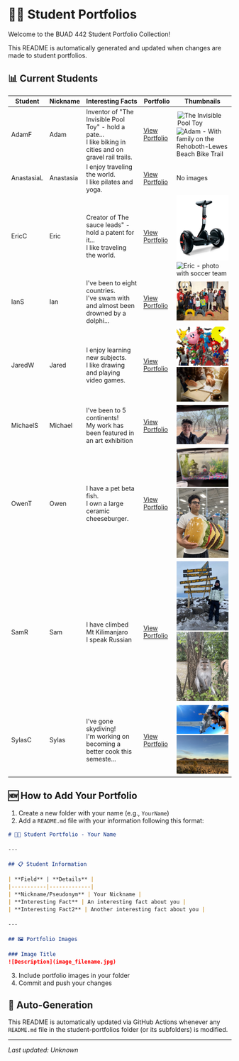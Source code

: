 # 👨‍🎓 Student Portfolios

Welcome to the BUAD 442 Student Portfolio Collection!

This README is automatically generated and updated when changes are made to student portfolios.

## 📊 Current Students

| Student | Nickname | Interesting Facts | Portfolio | Thumbnails |
|---------|----------|-------------------|-----------|------------|
| AdamF | Adam | Inventor of "The Invisible Pool Toy" - hold a pate...<br>I like biking in cities and on gravel rail trails. | [View Portfolio](AdamF/README.md) | <img src="https://encrypted-tbn0.gstatic.com/images?q=tbn:ANd9GcSpU-_uS7d7czuDb5wBpTui3ahBAFzJAIMpJA&s" alt="The Invisible Pool Toy" title="The Invisible Pool Toy" width="150" style="max-height: 85px; object-fit: contain; margin: 2px;"><img src="AdamF/IMG_1783.png" alt="Adam - With family on the Rehoboth-Lewes Beach Bike Trail" title="Adam - With family on the Rehoboth-Lewes Beach Bike Trail" width="150"> |
| AnastasiaL | Anastasia | I enjoy traveling the world.<br>I like pilates and yoga. | [View Portfolio](AnastasiaL/README.md) | No images |
| EricC | Eric | Creator of The sauce leads" - hold a patent for it...<br>I like traveling the world. | [View Portfolio](EricC/README.md) | <img src="EricC/photo.webp" alt="The segway" title="The segway" width="150"><img src="EricC/54197282804_29baeb4089_o.jpg" alt="Eric - photo with soccer team" title="Eric - photo with soccer team" width="150"> |
| IanS | Ian | I've been to eight countries.<br>I've swam with and almost been drowned by a dolphi... | [View Portfolio](IanS/README.md) | <img src="IanS/1a24aebc-904e-4afe-9f6f-e8ecb678d48f.jpg" alt="Kids I went with and the kids we hung out with" title="Kids I went with and the kids we hung out with" width="150"> |
| JaredW | Jared | I enjoy learning new subjects.<br>I like drawing and playing video games. | [View Portfolio](JaredW/README.md) | <img src="JaredW/videogames.jpg" alt="Gaming" title="Gaming" width="150"><img src="JaredW/studying.jpg" alt="Studying" title="Studying" width="150"> |
| MichaelS | Michael | I've been to 5 continents!<br>My work has been featured in an art exhibition | [View Portfolio](MichaelS/README.md) | <img src="MichaelS/unnamed.jpg" alt="Zebras" title="Zebras" width="150"> |
| OwenT | Owen | I have a pet beta fish.<br>I own a large ceramic cheeseburger. | [View Portfolio](OwenT/README.md) | <img src="OwenT/IMG_0822.jpg" alt="My pet" title="My pet" width="150"><img src="OwenT/IMG_2398.jpg" alt="Me purchasing my large ceramic cheeseburger" title="Me purchasing my large ceramic cheeseburger" width="150"> |
| SamR | Sam | I have climbed Mt Kilimanjaro<br>I speak Russian | [View Portfolio](SamR/README.md) | <img src="SamR/IMG_00633_resized.jpg" alt="Climbing Mt Kilimanjaro" title="Climbing Mt Kilimanjaro" width="150"><img src="SamR/IMG_2206_resized.jpg" alt="Monkey in Bali" title="Monkey in Bali" width="150"> |
| SylasC | Sylas | I've gone skydiving!<br>I'm working on becoming a better cook this semeste... | [View Portfolio](SylasC/README.md) | <img src="SylasC/skydiving.jpeg" alt="Skydiving" title="Skydiving" width="150"><img src="SylasC/uluru.jpeg" alt="Hiking" title="Hiking" width="150"> |

## 🆕 How to Add Your Portfolio

1. Create a new folder with your name (e.g., `YourName`)
2. Add a `README.md` file with your information following this format:

```markdown
# 👨‍🎓 Student Portfolio - Your Name

---

## 📋 Student Information

| **Field** | **Details** |
|-----------|-------------|
| **Nickname/Pseudonym** | Your Nickname |
| **Interesting Fact** | An interesting fact about you |
| **Interesting Fact2** | Another interesting fact about you |

---

## 🖼️ Portfolio Images

### Image Title
![Description](image_filename.jpg)
```

3. Include portfolio images in your folder
4. Commit and push your changes

## 🔄 Auto-Generation

This README is automatically updated via GitHub Actions whenever any `README.md` file in the student-portfolios folder (or its subfolders) is modified.

---
*Last updated: Unknown*
